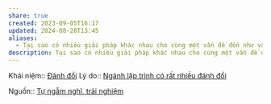 ```yaml
---
share: true
created: 2023-09-05T16:17
updated: 2024-08-28T13:45
aliases:
  - Tại sao có nhiều giải pháp khác nhau cho cùng một vấn đề đến như vậy?
description: Tại sao có nhiều giải pháp khác nhau cho cùng một vấn đề đến như vậy?
---
```

Khái niệm:: [Đánh đổi](../../../%CE%9E%20Kh%C3%A1i%20ni%E1%BB%87m/Nh%E1%BA%ADn%20th%E1%BB%A9c/%C4%90%C3%A1nh%20%C4%91%E1%BB%95i.md)
Lý do:: [Ngành lập trình có rất nhiều đánh đổi](./Vi%E1%BB%87c%20l%E1%BA%ADp%20tr%C3%ACnh%20%C3%ADt%20tr%E1%BB%B1c%20gi%C3%A1c%20h%C6%A1n%20nh%C6%B0ng%20l%E1%BA%A1i%20c%C3%B3%20nhi%E1%BB%81u%20%C4%91%C3%A1nh%20%C4%91%E1%BB%95i%20h%C6%A1n%20c%C3%A1c%20ng%C3%A0nh%20kh%C3%A1c.md)

Nguồn:: [Tự ngẫm nghĩ, trải nghiệm](../../../%CE%9E%20Ngu%E1%BB%93n/T%E1%BB%B1%20ng%E1%BA%ABm%20ngh%C4%A9,%20tr%E1%BA%A3i%20nghi%E1%BB%87m.md)